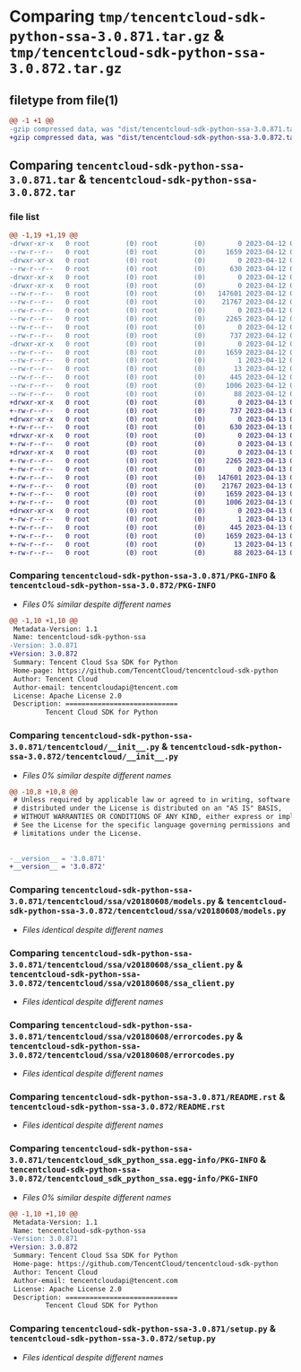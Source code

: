 # Comparing `tmp/tencentcloud-sdk-python-ssa-3.0.871.tar.gz` & `tmp/tencentcloud-sdk-python-ssa-3.0.872.tar.gz`

## filetype from file(1)

```diff
@@ -1 +1 @@
-gzip compressed data, was "dist/tencentcloud-sdk-python-ssa-3.0.871.tar", last modified: Wed Apr 12 00:40:11 2023, max compression
+gzip compressed data, was "dist/tencentcloud-sdk-python-ssa-3.0.872.tar", last modified: Thu Apr 13 00:56:32 2023, max compression
```

## Comparing `tencentcloud-sdk-python-ssa-3.0.871.tar` & `tencentcloud-sdk-python-ssa-3.0.872.tar`

### file list

```diff
@@ -1,19 +1,19 @@
-drwxr-xr-x   0 root         (0) root         (0)        0 2023-04-12 00:40:11.000000 tencentcloud-sdk-python-ssa-3.0.871/
--rw-r--r--   0 root         (0) root         (0)     1659 2023-04-12 00:40:11.000000 tencentcloud-sdk-python-ssa-3.0.871/PKG-INFO
-drwxr-xr-x   0 root         (0) root         (0)        0 2023-04-12 00:40:11.000000 tencentcloud-sdk-python-ssa-3.0.871/tencentcloud/
--rw-r--r--   0 root         (0) root         (0)      630 2023-04-12 00:40:11.000000 tencentcloud-sdk-python-ssa-3.0.871/tencentcloud/__init__.py
-drwxr-xr-x   0 root         (0) root         (0)        0 2023-04-12 00:40:11.000000 tencentcloud-sdk-python-ssa-3.0.871/tencentcloud/ssa/
-drwxr-xr-x   0 root         (0) root         (0)        0 2023-04-12 00:40:11.000000 tencentcloud-sdk-python-ssa-3.0.871/tencentcloud/ssa/v20180608/
--rw-r--r--   0 root         (0) root         (0)   147601 2023-04-12 00:40:11.000000 tencentcloud-sdk-python-ssa-3.0.871/tencentcloud/ssa/v20180608/models.py
--rw-r--r--   0 root         (0) root         (0)    21767 2023-04-12 00:40:11.000000 tencentcloud-sdk-python-ssa-3.0.871/tencentcloud/ssa/v20180608/ssa_client.py
--rw-r--r--   0 root         (0) root         (0)        0 2023-04-12 00:40:11.000000 tencentcloud-sdk-python-ssa-3.0.871/tencentcloud/ssa/v20180608/__init__.py
--rw-r--r--   0 root         (0) root         (0)     2265 2023-04-12 00:40:11.000000 tencentcloud-sdk-python-ssa-3.0.871/tencentcloud/ssa/v20180608/errorcodes.py
--rw-r--r--   0 root         (0) root         (0)        0 2023-04-12 00:40:11.000000 tencentcloud-sdk-python-ssa-3.0.871/tencentcloud/ssa/__init__.py
--rw-r--r--   0 root         (0) root         (0)      737 2023-04-12 00:40:11.000000 tencentcloud-sdk-python-ssa-3.0.871/README.rst
-drwxr-xr-x   0 root         (0) root         (0)        0 2023-04-12 00:40:11.000000 tencentcloud-sdk-python-ssa-3.0.871/tencentcloud_sdk_python_ssa.egg-info/
--rw-r--r--   0 root         (0) root         (0)     1659 2023-04-12 00:40:11.000000 tencentcloud-sdk-python-ssa-3.0.871/tencentcloud_sdk_python_ssa.egg-info/PKG-INFO
--rw-r--r--   0 root         (0) root         (0)        1 2023-04-12 00:40:11.000000 tencentcloud-sdk-python-ssa-3.0.871/tencentcloud_sdk_python_ssa.egg-info/dependency_links.txt
--rw-r--r--   0 root         (0) root         (0)       13 2023-04-12 00:40:11.000000 tencentcloud-sdk-python-ssa-3.0.871/tencentcloud_sdk_python_ssa.egg-info/top_level.txt
--rw-r--r--   0 root         (0) root         (0)      445 2023-04-12 00:40:11.000000 tencentcloud-sdk-python-ssa-3.0.871/tencentcloud_sdk_python_ssa.egg-info/SOURCES.txt
--rw-r--r--   0 root         (0) root         (0)     1006 2023-04-12 00:40:11.000000 tencentcloud-sdk-python-ssa-3.0.871/setup.py
--rw-r--r--   0 root         (0) root         (0)       88 2023-04-12 00:40:11.000000 tencentcloud-sdk-python-ssa-3.0.871/setup.cfg
+drwxr-xr-x   0 root         (0) root         (0)        0 2023-04-13 00:56:32.000000 tencentcloud-sdk-python-ssa-3.0.872/
+-rw-r--r--   0 root         (0) root         (0)      737 2023-04-13 00:56:32.000000 tencentcloud-sdk-python-ssa-3.0.872/README.rst
+drwxr-xr-x   0 root         (0) root         (0)        0 2023-04-13 00:56:32.000000 tencentcloud-sdk-python-ssa-3.0.872/tencentcloud/
+-rw-r--r--   0 root         (0) root         (0)      630 2023-04-13 00:56:32.000000 tencentcloud-sdk-python-ssa-3.0.872/tencentcloud/__init__.py
+drwxr-xr-x   0 root         (0) root         (0)        0 2023-04-13 00:56:32.000000 tencentcloud-sdk-python-ssa-3.0.872/tencentcloud/ssa/
+-rw-r--r--   0 root         (0) root         (0)        0 2023-04-13 00:56:32.000000 tencentcloud-sdk-python-ssa-3.0.872/tencentcloud/ssa/__init__.py
+drwxr-xr-x   0 root         (0) root         (0)        0 2023-04-13 00:56:32.000000 tencentcloud-sdk-python-ssa-3.0.872/tencentcloud/ssa/v20180608/
+-rw-r--r--   0 root         (0) root         (0)     2265 2023-04-13 00:56:32.000000 tencentcloud-sdk-python-ssa-3.0.872/tencentcloud/ssa/v20180608/errorcodes.py
+-rw-r--r--   0 root         (0) root         (0)        0 2023-04-13 00:56:32.000000 tencentcloud-sdk-python-ssa-3.0.872/tencentcloud/ssa/v20180608/__init__.py
+-rw-r--r--   0 root         (0) root         (0)   147601 2023-04-13 00:56:32.000000 tencentcloud-sdk-python-ssa-3.0.872/tencentcloud/ssa/v20180608/models.py
+-rw-r--r--   0 root         (0) root         (0)    21767 2023-04-13 00:56:32.000000 tencentcloud-sdk-python-ssa-3.0.872/tencentcloud/ssa/v20180608/ssa_client.py
+-rw-r--r--   0 root         (0) root         (0)     1659 2023-04-13 00:56:32.000000 tencentcloud-sdk-python-ssa-3.0.872/PKG-INFO
+-rw-r--r--   0 root         (0) root         (0)     1006 2023-04-13 00:56:32.000000 tencentcloud-sdk-python-ssa-3.0.872/setup.py
+drwxr-xr-x   0 root         (0) root         (0)        0 2023-04-13 00:56:32.000000 tencentcloud-sdk-python-ssa-3.0.872/tencentcloud_sdk_python_ssa.egg-info/
+-rw-r--r--   0 root         (0) root         (0)        1 2023-04-13 00:56:32.000000 tencentcloud-sdk-python-ssa-3.0.872/tencentcloud_sdk_python_ssa.egg-info/dependency_links.txt
+-rw-r--r--   0 root         (0) root         (0)      445 2023-04-13 00:56:32.000000 tencentcloud-sdk-python-ssa-3.0.872/tencentcloud_sdk_python_ssa.egg-info/SOURCES.txt
+-rw-r--r--   0 root         (0) root         (0)     1659 2023-04-13 00:56:32.000000 tencentcloud-sdk-python-ssa-3.0.872/tencentcloud_sdk_python_ssa.egg-info/PKG-INFO
+-rw-r--r--   0 root         (0) root         (0)       13 2023-04-13 00:56:32.000000 tencentcloud-sdk-python-ssa-3.0.872/tencentcloud_sdk_python_ssa.egg-info/top_level.txt
+-rw-r--r--   0 root         (0) root         (0)       88 2023-04-13 00:56:32.000000 tencentcloud-sdk-python-ssa-3.0.872/setup.cfg
```

### Comparing `tencentcloud-sdk-python-ssa-3.0.871/PKG-INFO` & `tencentcloud-sdk-python-ssa-3.0.872/PKG-INFO`

 * *Files 0% similar despite different names*

```diff
@@ -1,10 +1,10 @@
 Metadata-Version: 1.1
 Name: tencentcloud-sdk-python-ssa
-Version: 3.0.871
+Version: 3.0.872
 Summary: Tencent Cloud Ssa SDK for Python
 Home-page: https://github.com/TencentCloud/tencentcloud-sdk-python
 Author: Tencent Cloud
 Author-email: tencentcloudapi@tencent.com
 License: Apache License 2.0
 Description: ============================
         Tencent Cloud SDK for Python
```

### Comparing `tencentcloud-sdk-python-ssa-3.0.871/tencentcloud/__init__.py` & `tencentcloud-sdk-python-ssa-3.0.872/tencentcloud/__init__.py`

 * *Files 0% similar despite different names*

```diff
@@ -10,8 +10,8 @@
 # Unless required by applicable law or agreed to in writing, software
 # distributed under the License is distributed on an "AS IS" BASIS,
 # WITHOUT WARRANTIES OR CONDITIONS OF ANY KIND, either express or implied.
 # See the License for the specific language governing permissions and
 # limitations under the License.
 
 
-__version__ = '3.0.871'
+__version__ = '3.0.872'
```

### Comparing `tencentcloud-sdk-python-ssa-3.0.871/tencentcloud/ssa/v20180608/models.py` & `tencentcloud-sdk-python-ssa-3.0.872/tencentcloud/ssa/v20180608/models.py`

 * *Files identical despite different names*

### Comparing `tencentcloud-sdk-python-ssa-3.0.871/tencentcloud/ssa/v20180608/ssa_client.py` & `tencentcloud-sdk-python-ssa-3.0.872/tencentcloud/ssa/v20180608/ssa_client.py`

 * *Files identical despite different names*

### Comparing `tencentcloud-sdk-python-ssa-3.0.871/tencentcloud/ssa/v20180608/errorcodes.py` & `tencentcloud-sdk-python-ssa-3.0.872/tencentcloud/ssa/v20180608/errorcodes.py`

 * *Files identical despite different names*

### Comparing `tencentcloud-sdk-python-ssa-3.0.871/README.rst` & `tencentcloud-sdk-python-ssa-3.0.872/README.rst`

 * *Files identical despite different names*

### Comparing `tencentcloud-sdk-python-ssa-3.0.871/tencentcloud_sdk_python_ssa.egg-info/PKG-INFO` & `tencentcloud-sdk-python-ssa-3.0.872/tencentcloud_sdk_python_ssa.egg-info/PKG-INFO`

 * *Files 0% similar despite different names*

```diff
@@ -1,10 +1,10 @@
 Metadata-Version: 1.1
 Name: tencentcloud-sdk-python-ssa
-Version: 3.0.871
+Version: 3.0.872
 Summary: Tencent Cloud Ssa SDK for Python
 Home-page: https://github.com/TencentCloud/tencentcloud-sdk-python
 Author: Tencent Cloud
 Author-email: tencentcloudapi@tencent.com
 License: Apache License 2.0
 Description: ============================
         Tencent Cloud SDK for Python
```

### Comparing `tencentcloud-sdk-python-ssa-3.0.871/setup.py` & `tencentcloud-sdk-python-ssa-3.0.872/setup.py`

 * *Files identical despite different names*

